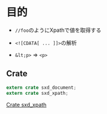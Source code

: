 # 目的 #

* `//foo`のようにXpathで値を取得する

* `<![CDATA[ ... ]]>`の解析

* `&lt;p>` => `<p>`


## Crate ##

```rust
extern crate sxd_document;
extern crate sxd_xpath;
```

[Crate sxd_xpath](https://docs.rs/sxd-xpath/0.4.2/sxd_xpath/)
